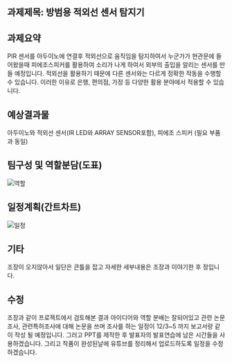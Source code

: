 ## 과제제목: 방범용 적외선 센서 탐지기

## 과제요약 

PIR 센서를 아두이노에 연결후 적외선으로 움직임을 탐지하여서 누군가가 현관문에 들어왔을때 피에조스피커를 활용하여
소리가 나게 하여서 외부의 출입을 알리는 센서를 만들 예정입니다. 적외선을 활용하기 때문에 다른 센서와는 다르게 정확한 작동을 수행할 수 있습니다.
이러한 이유로 은행, 편의점, 가정 등 다양한 활용 분야에서 적용할 수 있습니다. 

## 예상결과물

아두이노와 적외선 센서(IR LED와 ARRAY SENSOR포함), 피에조 스피커 (필요 부품과 동일)

## 팀구성 및 역할분담(도표) 


![역할](https://user-images.githubusercontent.com/50907298/69523503-6532bb00-0fa7-11ea-857d-ca8c4658cc5e.JPG)


## 일정계획(간트차트)


![일정](https://user-images.githubusercontent.com/50907298/69524556-a4faa200-0fa9-11ea-991a-f5535e026556.JPG)


## 기타 
조장이 오지않아서 일단은 큰틀을 잡고 자세한 세부내용은 조장과 이야기한 후 정입니다.

## 수정
조장과 같이 프로젝트에서 검토해본 결과 아이디어와 역할 분배는 잘되어있고 관련 논문조사, 관련특허조사에 대해 논문을 쓰며 조사를 하는 일정이 
12/3~5 까지 보고서랑 같이 작성 될 예정입니다. 그러고 PPT를 제작한 후 발표자의 발표연습에 남은 시간들을 사용하겠습니다. 그리고 작품이 완성된날에 유튜브를 정리해서 업로드하도록 일정을 수정하겠습니다.
